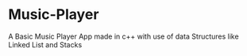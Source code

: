 # Music-Player
 A Basic Music Player App made in c++ with use of data Structures like Linked List and Stacks
